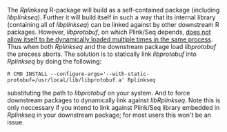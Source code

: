 The *Rplinkseq* R-package will build as a self-contained package (including
*libplinkseq*). Further it will build itself in such a way that its internal
library (containing all of *libplinkseq*) can be linked against by other
downstream R packages. However, *libprotobuf*, on which Plink/Seq depends,
[does not allow itself to be dynamically loaded multiple times in the same
process](http://code.google.com/p/protobuf/issues/detail?id=128). Thus when
both *Rplinkseq* and the downstream package load *libprotobuf* the process
aborts. The solution is to statically link *libprotobuf* into *Rplinkseq* by
doing the following:

    R CMD INSTALL --configure-args='--with-static-protobuf=/usr/local/lib/libprotobuf.a' Rplinkseq

substituting the path to *libprotobuf* on your system. And to force downstream
packages to dynamically link against *libRplinkseq*. Note this is only
neccessary if you intend to link against Plink/Seq library embedded in
*Rplinkseq* in your downstream package; for most users this won't be an issue.
